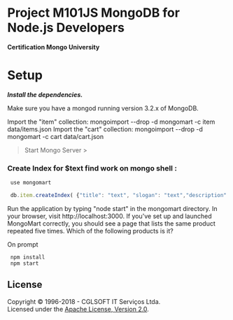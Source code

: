 # Project M101JS MongoDB for Node.js Developers

**Certification Mongo University**


# Setup 

***Install the dependencies.***

Make sure you have a mongod running version 3.2.x of MongoDB.

Import the "item" collection: mongoimport --drop -d mongomart -c item data/items.json
Import the "cart" collection: mongoimport --drop -d mongomart -c cart data/cart.json

> Start Mongo Server  >

### Create Index for $text find work on mongo shell :
```javascript
 use mongomart

 db.item.createIndex( {"title": "text", "slogan": "text","description": "text"});
```

Run the application by typing "node start" in the mongomart directory.
In your browser, visit http://localhost:3000. If you've set up and launched MongoMart correctly, you should see a page that lists the same product repeated five times. Which of the following products is it?

On prompt
```
 npm install
 npm start
```


## License
Copyright &copy; 1996-2018 - CGLSOFT IT Serviços Ltda.<br>
Licensed under the [Apache License, Version 2.0](http://www.apache.org/licenses/LICENSE-2.0).
